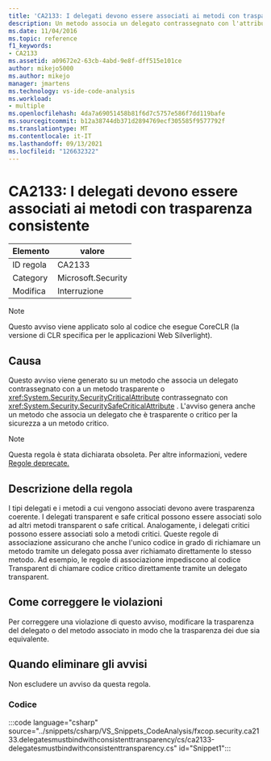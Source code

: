 ```yaml
---
title: 'CA2133: I delegati devono essere associati ai metodi con trasparenza consistente'
description: Un metodo associa un delegato contrassegnato con l'attributo SecurityCritical a un metodo trasparente o contrassegnato con l'attributo SecuritySafeCritical oppure associa un delegato trasparente o critico per un metodo critico.
ms.date: 11/04/2016
ms.topic: reference
f1_keywords:
- CA2133
ms.assetid: a09672e2-63cb-4abd-9e8f-dff515e101ce
author: mikejo5000
ms.author: mikejo
manager: jmartens
ms.technology: vs-ide-code-analysis
ms.workload:
- multiple
ms.openlocfilehash: 4da7a69051458b81f6d7c5757e586f7dd119bafe
ms.sourcegitcommit: b12a38744db371d2894769ecf305585f9577792f
ms.translationtype: MT
ms.contentlocale: it-IT
ms.lasthandoff: 09/13/2021
ms.locfileid: "126632322"
---
```

# <a name="ca2133-delegates-must-bind-to-methods-with-consistent-transparency"></a>CA2133: I delegati devono essere associati ai metodi con trasparenza consistente

|Elemento|valore|
|-|-|
|ID regola|CA2133|
|Category|Microsoft.Security|
|Modifica|Interruzione|

> [!NOTE]
> Questo avviso viene applicato solo al codice che esegue CoreCLR (la versione di CLR specifica per le applicazioni Web Silverlight).

## <a name="cause"></a>Causa
Questo avviso viene generato su un metodo che associa un delegato contrassegnato con a un metodo trasparente o <xref:System.Security.SecurityCriticalAttribute> contrassegnato con <xref:System.Security.SecuritySafeCriticalAttribute> . L'avviso genera anche un metodo che associa un delegato che è trasparente o critico per la sicurezza a un metodo critico.

> [!NOTE]
> Questa regola è stata dichiarata obsoleta. Per altre informazioni, vedere [Regole deprecate.](fxcop-unported-deprecated-rules.md)

## <a name="rule-description"></a>Descrizione della regola

I tipi delegati e i metodi a cui vengono associati devono avere trasparenza coerente. I delegati transparent e safe critical possono essere associati solo ad altri metodi transparent o safe critical. Analogamente, i delegati critici possono essere associati solo a metodi critici. Queste regole di associazione assicurano che anche l'unico codice in grado di richiamare un metodo tramite un delegato possa aver richiamato direttamente lo stesso metodo. Ad esempio, le regole di associazione impediscono al codice Transparent di chiamare codice critico direttamente tramite un delegato transparent.

## <a name="how-to-fix-violations"></a>Come correggere le violazioni

Per correggere una violazione di questo avviso, modificare la trasparenza del delegato o del metodo associato in modo che la trasparenza dei due sia equivalente.

## <a name="when-to-suppress-warnings"></a>Quando eliminare gli avvisi

Non escludere un avviso da questa regola.

### <a name="code"></a>Codice

:::code language="csharp" source="../snippets/csharp/VS_Snippets_CodeAnalysis/fxcop.security.ca2133.delegatesmustbindwithconsistenttransparency/cs/ca2133-delegatesmustbindwithconsistenttransparency.cs" id="Snippet1":::
